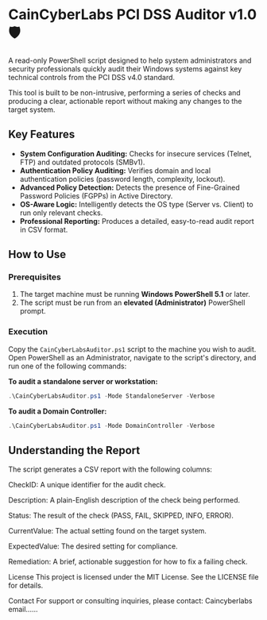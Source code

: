 # CainCyberLabs PCI DSS Auditor v1.0 🛡️

A read-only PowerShell script designed to help system administrators and security professionals quickly audit their Windows systems against key technical controls from the PCI DSS v4.0 standard.

This tool is built to be non-intrusive, performing a series of checks and producing a clear, actionable report without making any changes to the target system.

## Key Features

* **System Configuration Auditing:** Checks for insecure services (Telnet, FTP) and outdated protocols (SMBv1).
* **Authentication Policy Auditing:** Verifies domain and local authentication policies (password length, complexity, lockout).
* **Advanced Policy Detection:** Detects the presence of Fine-Grained Password Policies (FGPPs) in Active Directory.
* **OS-Aware Logic:** Intelligently detects the OS type (Server vs. Client) to run only relevant checks.
* **Professional Reporting:** Produces a detailed, easy-to-read audit report in CSV format.

## How to Use

### Prerequisites

1.  The target machine must be running **Windows PowerShell 5.1** or later.
2.  The script must be run from an **elevated (Administrator)** PowerShell prompt.

### Execution

Copy the `CainCyberLabsAuditor.ps1` script to the machine you wish to audit. Open PowerShell as an Administrator, navigate to the script's directory, and run one of the following commands:

**To audit a standalone server or workstation:**
```powershell
.\CainCyberLabsAuditor.ps1 -Mode StandaloneServer -Verbose
```
**To audit a Domain Controller:**
```powershell
.\CainCyberLabsAuditor.ps1 -Mode DomainController -Verbose
```
## Understanding the Report
The script generates a CSV report with the following columns:

CheckID: A unique identifier for the audit check.

Description: A plain-English description of the check being performed.

Status: The result of the check (PASS, FAIL, SKIPPED, INFO, ERROR).

CurrentValue: The actual setting found on the target system.

ExpectedValue: The desired setting for compliance.

Remediation: A brief, actionable suggestion for how to fix a failing check.

License
This project is licensed under the MIT License. See the LICENSE file for details.

Contact
For support or consulting inquiries, please contact: Caincyberlabs email......
